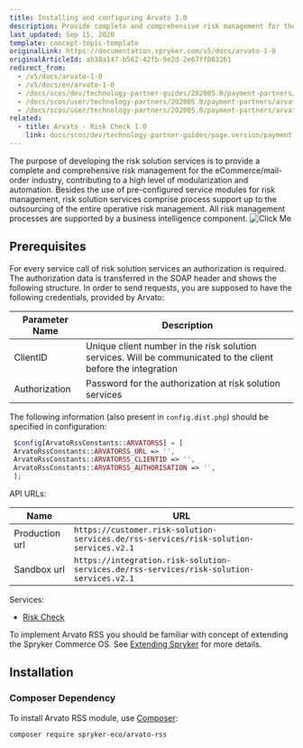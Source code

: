 ```yaml
---
title: Installing and configuring Arvato 1.0
description: Provide complete and comprehensive risk management for the eCommerce/mail-order industry, contributing to a high level of modularization and automation.
last_updated: Sep 15, 2020
template: concept-topic-template
originalLink: https://documentation.spryker.com/v5/docs/arvato-1-0
originalArticleId: ab38a147-b562-42fb-9e2d-2e67ff083261
redirect_from:
  - /v5/docs/arvato-1-0
  - /v5/docs/en/arvato-1-0
  - /docs/scos/dev/technology-partner-guides/202005.0/payment-partners/arvato/v.1.0/arvato-risk-solution-services-integration-1.0.html
  - /docs/scos/user/technology-partners/202005.0/payment-partners/arvato/v.1.0/arvato-risk-solution-services-integration-1.0.html
  - /docs/scos/user/technology-partners/202005.0/payment-partners/arvato/arvato-risk-solution-services-integration.html
related:
  - title: Arvato - Risk Check 1.0
    link: docs/scos/dev/technology-partner-guides/page.version/payment-partners/arvato/v.1.0/arvato-risk-check-1.0.html
---
```


The purpose of developing the risk solution services is to provide a complete and comprehensive risk management for the eCommerce/mail-order industry, contributing to a high level of modularization and automation. Besides the use of pre-configured service modules for risk management, risk solution services comprise process support up to the outsourcing of the entire operative risk management. All risk management processes are supported by a business intelligence component.
![Click Me](https://spryker.s3.eu-central-1.amazonaws.com/docs/Technology+Partners/Payment+Partners/Arvato/arvato-rss-overview.png)

## Prerequisites
For every service call of risk solution services an authorization is required.
The authorization data is transferred in the SOAP header and shows the following structure.
In order to send requests, you are supposed to have the following credentials, provided by Arvato:

| Parameter Name | Description |
| --- | --- |
| ClientID | Unique client number in the risk solution services. Will be communicated to the client before the integration |
| Authorization | Password for the authorization at risk solution services |

The following information (also present in `config.dist.php`) should be specified in configuration:
```php
 $config[ArvatoRssConstants::ARVATORSS] = [
 ArvatoRssConstants::ARVATORSS_URL => '',
 ArvatoRssConstants::ARVATORSS_CLIENTID => '',
 ArvatoRssConstants::ARVATORSS_AUTHORISATION => '',
 ];
 ```

API URLs:

|Name  |URL  |
| --- | --- |
| Production url |`https://customer.risk-solution-services.de/rss-services/risk-solution-services.v2.1`  |
| Sandbox url |`https://integration.risk-solution-services.de/rss-services/risk-solution-services.v2.1`  |

Services:
* [Risk Check](/docs/scos/user/technology-partners/{{page.version}}/payment-partners/arvato/v.1.0/arvato-risk-check-1.0.html)

To implement Arvato RSS you should be familiar with concept of extending the Spryker Commerce OS. See [Extending Spryker](/docs/scos/dev/back-end-development/extending-spryker/development-strategies/spryker-os-module-customisation/extend-a-core-module-that-is-used-by-another.html) for more details.

## Installation

### Composer Dependency

To install Arvato RSS module, use [Composer](https://getcomposer.org/):

```
composer require spryker-eco/arvato-rss
```
